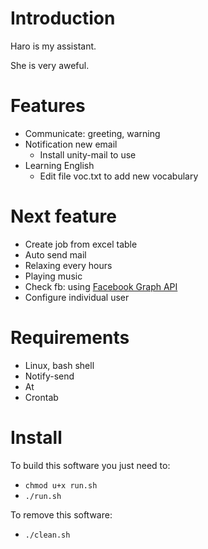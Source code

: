 <!---
/*******************************************************************************
// Project name   :
// File name      : README.md
// Created date   : Thứ hai, 26 Tháng sáu Năm 2017 23:24:05 ICT
// Author         : Huy Hung Ho
// Last modified  : Thu 07 Sep 2017 10:02:25 AM ICT
// Desc           :
*******************************************************************************/
-->
Introduction
============

Haro is my assistant.

She is very aweful.


Features
========

+ Communicate: greeting, warning
+ Notification new email
	+ Install unity-mail to use
+ Learning English
	+ Edit file voc.txt to add new vocabulary


Next feature
============

- Create job from excel table
- Auto send mail
- Relaxing every hours
- Playing music
- Check fb: using [Facebook Graph API](https://developers.facebook.com/docs/reference/api/)
- Configure individual user


Requirements
============

- Linux, bash shell
- Notify-send
- At
- Crontab


Install
=======

To build this software you just need to:
- `chmod u+x run.sh`
- `./run.sh`

To remove this software:
- `./clean.sh`
